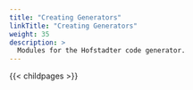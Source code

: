 ```yaml
---
title: "Creating Generators"
linkTitle: "Creating Generators"
weight: 35
description: >
  Modules for the Hofstadter code generator.
---
```


{{< childpages >}}
